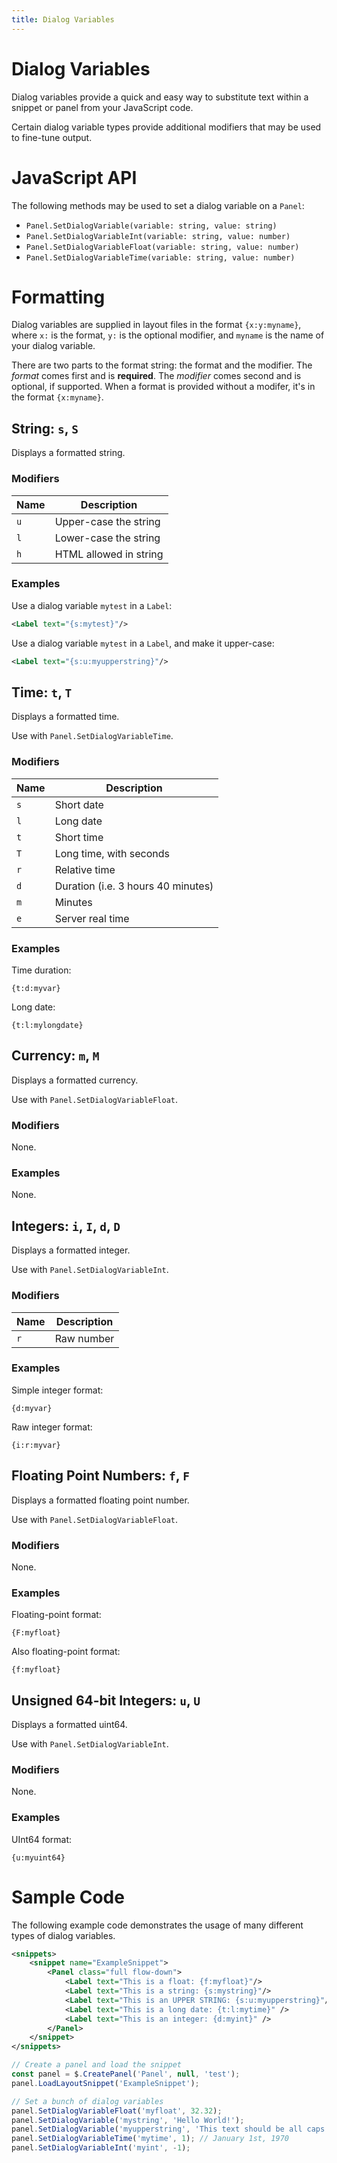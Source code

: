 ```yaml
---
title: Dialog Variables
---
```


# Dialog Variables

Dialog variables provide a quick and easy way to substitute text within a snippet or panel from your JavaScript code.

Certain dialog variable types provide additional modifiers that may be used to fine-tune output.

# JavaScript API

The following methods may be used to set a dialog variable on a `Panel`:
* `Panel.SetDialogVariable(variable: string, value: string)`
* `Panel.SetDialogVariableInt(variable: string, value: number)`
* `Panel.SetDialogVariableFloat(variable: string, value: number)`
* `Panel.SetDialogVariableTime(variable: string, value: number)`

# Formatting

Dialog variables are supplied in layout files in the format `{x:y:myname}`, where `x:` is the format, `y:` is the optional modifier, and `myname` is the name of your dialog variable.

There are two parts to the format string: the format and the modifier. The _format_ comes first and is **required**. The _modifier_ comes second and is optional, if supported.
When a format is provided without a modifer, it's in the format `{x:myname}`.

## String: `s`, `S`

Displays a formatted string.

### Modifiers

| Name | Description |
|---|---|
| `u` | Upper-case the string |
| `l` | Lower-case the string |
| `h` | HTML allowed in string |

### Examples

Use a dialog variable `mytest` in a `Label`:
```xml
<Label text="{s:mytest}"/>
```

Use a dialog variable `mytest` in a `Label`, and make it upper-case:
```xml
<Label text="{s:u:myupperstring}"/>
```

## Time: `t`, `T`

Displays a formatted time.

Use with `Panel.SetDialogVariableTime`.

### Modifiers

| Name | Description |
|---|---|
| `s` | Short date |
| `l` | Long date |
| `t` | Short time |
| `T` | Long time, with seconds |
| `r` | Relative time |
| `d` | Duration (i.e. 3 hours 40 minutes)  |
| `m` | Minutes |
| `e` | Server real time |

### Examples

Time duration:
```
{t:d:myvar}
```

Long date:
```
{t:l:mylongdate}
```

## Currency: `m`, `M`

Displays a formatted currency.

Use with `Panel.SetDialogVariableFloat`.

### Modifiers

None.

### Examples

None.

## Integers: `i`, `I`, `d`, `D`

Displays a formatted integer.

Use with `Panel.SetDialogVariableInt`.

### Modifiers

| Name | Description |
|---|---|
| `r` | Raw number |

### Examples

Simple integer format:
```
{d:myvar}
```

Raw integer format:
```
{i:r:myvar}
```

## Floating Point Numbers: `f`, `F`

Displays a formatted floating point number.

Use with `Panel.SetDialogVariableFloat`.

### Modifiers

None.

### Examples

Floating-point format:
```
{F:myfloat}
```

Also floating-point format:
```
{f:myfloat}
```

## Unsigned 64-bit Integers: `u`, `U`

Displays a formatted uint64.

Use with `Panel.SetDialogVariableInt`.

### Modifiers

None.

### Examples

UInt64 format:
```
{u:myuint64}
```

# Sample Code

The following example code demonstrates the usage of many different types of dialog variables.

```xml
<snippets>
    <snippet name="ExampleSnippet">
        <Panel class="full flow-down">
            <Label text="This is a float: {f:myfloat}"/>
            <Label text="This is a string: {s:mystring}"/>
            <Label text="This is an UPPER STRING: {s:u:myupperstring}"/>
            <Label text="This is a long date: {t:l:mytime}" />
            <Label text="This is an integer: {d:myint}" />
        </Panel>
    </snippet>
</snippets>
```

```js
// Create a panel and load the snippet
const panel = $.CreatePanel('Panel', null, 'test');
panel.LoadLayoutSnippet('ExampleSnippet');

// Set a bunch of dialog variables
panel.SetDialogVariableFloat('myfloat', 32.32);
panel.SetDialogVariable('mystring', 'Hello World!');
panel.SetDialogVariable('myupperstring', 'This text should be all caps');
panel.SetDialogVariableTime('mytime', 1); // January 1st, 1970
panel.SetDialogVariableInt('myint', -1);
```